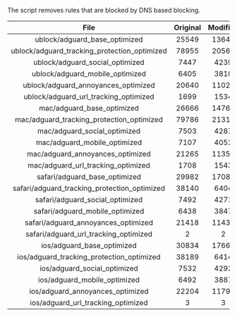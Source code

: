 The script removes rules that are blocked by DNS based blocking.


| File | Original | Modified |
|:----:|:-----:|:-----:|
| ublock/adguard_base_optimized | 25549 | 13645 |
| ublock/adguard_tracking_protection_optimized | 78955 | 20561 |
| ublock/adguard_social_optimized | 7447 | 4239 |
| ublock/adguard_mobile_optimized | 6405 | 3810 |
| ublock/adguard_annoyances_optimized | 20640 | 11023 |
| ublock/adguard_url_tracking_optimized | 1699 | 1534 |
| mac/adguard_base_optimized | 26666 | 14767 |
| mac/adguard_tracking_protection_optimized | 79786 | 21318 |
| mac/adguard_social_optimized | 7503 | 4287 |
| mac/adguard_mobile_optimized | 7107 | 4052 |
| mac/adguard_annoyances_optimized | 21265 | 11351 |
| mac/adguard_url_tracking_optimized | 1708 | 1543 |
| safari/adguard_base_optimized | 29982 | 17082 |
| safari/adguard_tracking_protection_optimized | 38140 | 6404 |
| safari/adguard_social_optimized | 7492 | 4271 |
| safari/adguard_mobile_optimized | 6438 | 3847 |
| safari/adguard_annoyances_optimized | 21418 | 11430 |
| safari/adguard_url_tracking_optimized | 2 | 2 |
| ios/adguard_base_optimized | 30834 | 17669 |
| ios/adguard_tracking_protection_optimized | 38189 | 6414 |
| ios/adguard_social_optimized | 7532 | 4292 |
| ios/adguard_mobile_optimized | 6492 | 3887 |
| ios/adguard_annoyances_optimized | 22204 | 11797 |
| ios/adguard_url_tracking_optimized | 3 | 3 |